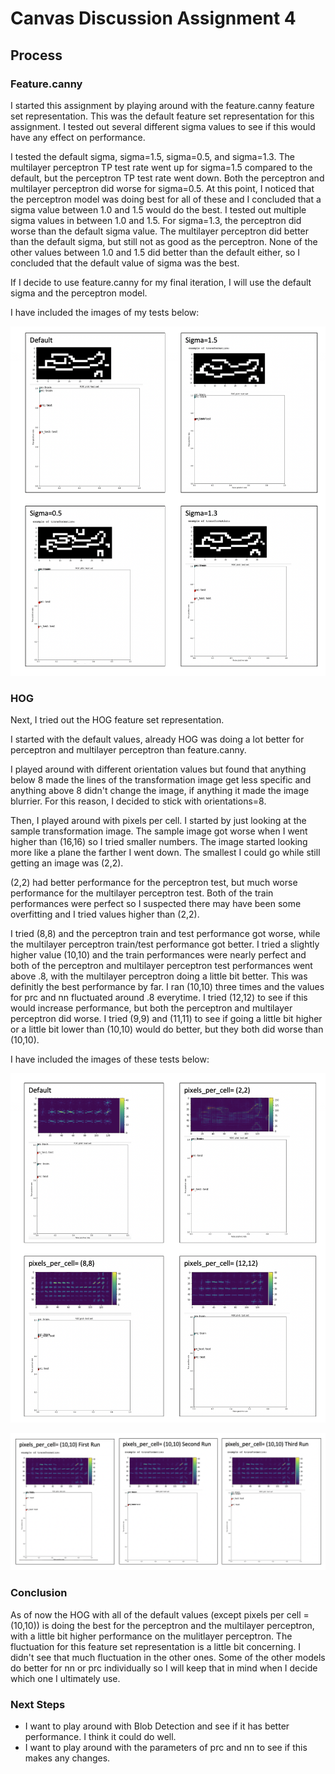 # Canvas Discussion Assignment 4
## Process
### Feature.canny
I started this assignment by playing around with the feature.canny feature set representation. This was the default feature set representation for this assignment. I tested out several different sigma values to see if this would have any effect on performance.

I tested the default sigma, sigma=1.5, sigma=0.5, and sigma=1.3. The multilayer perceptron TP test rate went up for sigma=1.5 compared to the default, but the perceptron TP test rate went down. Both the perceptron and multilayer perceptron did worse for sigma=0.5. At this point, I noticed that the perceptron model was doing best for all of these and I concluded that a sigma value between 1.0 and 1.5 would do the best. I tested out multiple sigma values in between 1.0 and 1.5. For sigma=1.3, the perceptron did worse than the default sigma value. The multilayer perceptron did better than the default sigma, but still not as good as the perceptron. None of the other values between 1.0 and 1.5 did better than the default either, so I concluded that the default value of sigma was the best.

If I decide to use feature.canny for my final iteration, I will use the default sigma and the perceptron model.

I have included the images of my tests below:

![](Feature.canny.png)

### HOG

Next, I tried out the HOG feature set representation.

I started with the default values, already HOG was doing a lot better for perceptron and multilayer perceptron than feature.canny.

I played around with different orientation values but found that anything below 8 made the lines of the transformation image get less specific and anything above 8 didn't change the image, if anything it made the image blurrier. For this reason, I decided to stick with orientations=8.

Then, I played around with pixels per cell. I started by just looking at the sample transformation image. The sample image got worse when I went higher than (16,16) so I tried smaller numbers. The image started looking more like a plane the farther I went down. The smallest I could go while still getting an image was (2,2).

(2,2) had better performance for the perceptron test, but much worse performance for the multilayer perceptron test. Both of the train performances were perfect so I suspected there may have been some overfitting and I tried values higher than (2,2).

I tried (8,8) and the perceptron train and test performance got worse, while the multilayer perceptron train/test performance got better. I tried a slightly higher value (10,10) and the train performances were nearly perfect and both of the perceptron and multilayer perceptron test performances went above .8, with the multilayer perceptron doing a little bit better. This was definitly the best performance by far. I ran (10,10) three times and the values for prc and nn fluctuated around .8 everytime. I tried (12,12) to see if this would increase performance, but both the perceptron and multilayer perceptron did worse. I tried (9,9) and (11,11) to see if going a little bit higher or a little bit lower than (10,10) would do better, but they both did worse than (10,10).

I have included the images of these tests below:

![](hog.png)

![](Hog10.png)

### Conclusion

As of now the HOG with all of the default values (except pixels per cell = (10,10)) is doing the best for the perceptron and the multilayer perceptron, with a little bit higher performance on the mulitlayer perceptron. The fluctuation for this feature set representation is a little bit concerning. I didn't see that much fluctuation in the other ones. Some of the other models do better for nn or prc individually so I will keep that in mind when I decide which one I ultimately use.

### Next Steps

* I want to play around with Blob Detection and see if it has better performance. I think it could do well.
* I want to play around with the parameters of prc and nn to see if this makes any changes.
